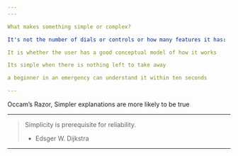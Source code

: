 ```yaml
---
---

What makes something simple or complex?

It's not the number of dials or controls or how many features it has: 

It is whether the user has a good conceptual model of how it works

Its simple when there is nothing left to take away

a beginner in an emergency can understand it within ten seconds

---
```


Occam’s Razor, Simpler explanations are more likely to be true

---

> Simplicity is prerequisite for reliability.
> 
> - Edsger W. Dijkstra


---

